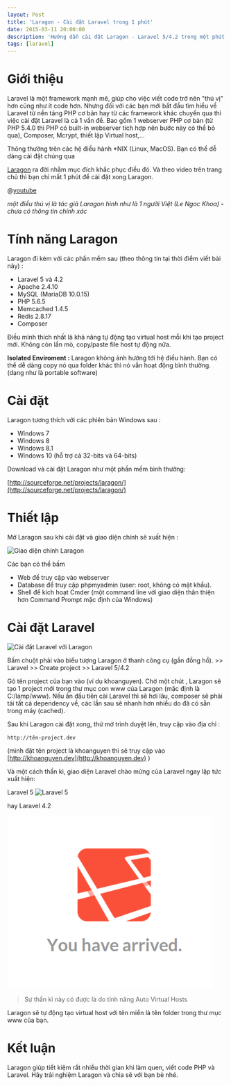 ```yaml
---
layout: Post
title: 'Laragon - Cài đặt Laravel trong 1 phút'
date: 2015-03-11 20:00:00
description: 'Hướng dẫn cài đặt Laragon - Laravel 5/4.2 trong một phút'
tags: [laravel]
---
```


# Giới thiệu

Laravel là một framework mạnh mẽ, giúp cho việc viết code trở nên "thú vị" hơn cũng như ít code hơn. Nhưng đối với các bạn mới bắt đầu tìm hiểu về Laravel từ nền tảng PHP cơ bản hay từ các framework khác chuyển qua thì việc cài đặt Laravel là cả 1 vấn đề. Bao gồm 1 webserver PHP cơ bản (từ PHP 5.4.0 thì PHP có built-in webserver tích hợp nên bước này có thể bỏ qua), Composer, Mcrypt, thiết lập Virtual host,...

Thông thường trên các hệ điều hành *NIX (Linux, MacOS). Bạn có thể dễ dàng cài đặt chúng qua

[Laragon](http://laragon.org) ra đời nhằm mục đích khắc phục điều đó. Và theo video trên trang chủ thì bạn chỉ mất 1 phút để cài đặt xong Laragon.

@[youtube](XuYkGdrXmKg)

*một điều thú vị là tác giả Laragon hình như là 1 người Việt (Le Ngoc Khoa) - chưa có thông tin chính xác*

# Tính năng Laragon

Laragon đi kèm với các phần mềm sau (theo thông tin tại thời điểm viết bài này) :

- Laravel 5 và 4.2
- Apache 2.4.10
- MySQL (MariaDB 10.0.15)
- PHP 5.6.5
- Memcached 1.4.5
- Redis 2.8.17
- Composer

Điều mình thích nhất là khả năng tự động tạo virtual host mỗi khi tạo project mới. Không còn lần mò, copy/paste file host tự động nữa.

**Isolated Enviroment :** Laragon không ảnh hưởng tới hệ điều hành. Bạn có thể dễ dàng copy nó qua folder khác thì nó vẫn hoạt động bình thường. (dạng như là portable software)

# Cài đặt

Laragon tương thích với các phiên bản Windows sau :

- Windows 7
- Windows 8
- Windows 8.1
- Windows 10
(hỗ trợ cả 32-bits và 64-bits)

Download và cài đặt Laragon như một phần mềm bình thường:

[http://sourceforge.net/projects/laragon/](http://sourceforge.net/projects/laragon/)

# Thiết lập

Mở Laragon sau khi cài đặt và giao diện chính sẽ xuất hiện :

![Giao diện chính Laragon](http://laragon.org/themes/multi/assets/images/screenshot/laragon-main-interface.png)

Các bạn có thể bấm

- Web để truy cập vào webserver
- Database để truy cập phpmyadmin (user: root, không có mật khẩu).
- Shell để kích hoạt Cmder (một command line với giao diện thân thiện hơn Command Prompt mặc định của Windows)

# Cài đặt Laravel

![Cài đặt Laravel với Laragon](http://laragon.org/themes/multi/assets/images/screenshot/laragon-laravel-windows.png)

Bấm chuột phải vào biểu tượng Laragon ở thanh công cụ (gần đồng hồ). >> Laravel >> Create project >> Laravel 5/4.2

Gõ tên project của bạn vào (ví dụ khoanguyen). Chờ một chút , Laragon sẽ tạo 1 project mới trong thư mục con www của Laragon (mặc định là C:/lamp/www). Nếu ần đầu tiên cài Laravel thì sẽ hơi lâu, composer sẽ phải tải tất cả dependency về, các lần sau sẽ nhanh hơn nhiều do đã có sẵn trong máy (cached).

Sau khi Laragon cài đặt xong, thử mở trình duyệt lên, truy cập vào địa chỉ :

```noob
http://tên-project.dev
```

(mình đặt tên project là khoanguyen thì sẽ truy cập vào [http://khoanguyen.dev](http://khoanguyen.dev) )

Và một cách thần kì, giao diện Laravel chào mừng của Laravel ngay lập tức xuất hiện:

Laravel 5
![Laravel 5](https://wiki.bitnami.com/@api/deki/files/1143/=laravel5-welcome.png "Laravel 5")

 hay Laravel 4.2

![Laravel 4.2](/images/2015/01/laravel-welcome.png "Laravel 5")

> Sự thần kì này có được là do tính năng Auto Virtual Hosts

Laragon sẽ tự động tạo virtual host với tên miền là tên folder trong thư mục www của bạn.

# Kết luận

Laragon giúp tiết kiệm rất nhiều thời gian khi làm quen, viết code PHP và Laravel. Hãy trải nghiệm Laragon và chia sẽ với bạn bè nhé.
